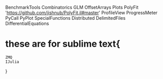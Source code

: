 BenchmarkTools
Combinatorics
GLM
OffsetArrays
Plots
PolyFit 'https://github.com/jishnub/PolyFit.jl#master'
ProfileView
ProgressMeter
PyCall
PyPlot
SpecialFunctions
Distributed
DelimitedFiles
DifferentialEquations
# these are for sublime text{
    ZMQ
    IJulia
}
